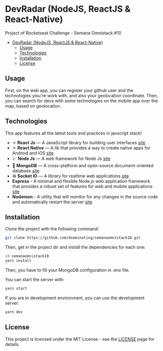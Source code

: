 # DevRadar (NodeJS, ReactJS & React-Native)

Project of Rocketseat Challenge - Semana Omnistack #10

- [DevRadar (NodeJS, ReactJS & React-Native)](#devradar-nodejs-reactjs--react-native)
  - [Usage](#usage)
  - [Technologies](#technologies)
  - [Installation](#installation)
  - [License](#license)

## Usage

First, on the web app, you can register your github user and the technologies yiou're work with, and also your geolocation coordinate. Then, you can search for devs with some technologies on the mobile app over the map, based on geolocation.

## Technologies

This app features all the latest tools and practices in javscript stack!

- ⚛️ **React Js** — A JavaScript library for building user interfaces [site](https://reactjs.org/)
- ⚛️ **React Native** — A lib that provides a way to create native apps for Android and iOS [site](https://facebook.github.io/react-native/)
- 💹 **Node Js** — A web framework for Node Js [site](https://nodejs.org/)
- 📄 **MongoDB** — A cross-platform and open-source document-oriented database [site](https://www.mongodb.com/)
- ♻️ **Socket IO** — A library for realtime web applications [site](https://socket.io/)
- **Express** - A minimal and flexible Node.js web application framework that provides a robust set of features for web and mobile applications [site](https://expressjs.com/pt-br/)
- **Nodemon** - A utility that will monitor for any changes in the source code and automatically restart the server [site](https://nodemon.io/)

## Installation

Clone the project with the following command:

```sh
git clone https://github.com/doominating/semanaomnistack10.git
```

Then, get in the project dir and install the dependencies for each one:

```sh
cd semanaomnistack10
yarn install
```

Then, you have to fill your MongoDB configuration in .env file.

You can start the server with:

```sh
yarn start
```

If you are in development environment, you can use the development server:

```sh
yarn dev
```

## License

This project is licensed under the MIT License - see the [LICENSE](https://opensource.org/licenses/MIT) page for details.